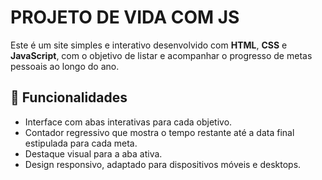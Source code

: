 # PROJETO DE VIDA COM JS

Este é um site simples e interativo desenvolvido com **HTML**, **CSS** e **JavaScript**, com o objetivo de listar e acompanhar o progresso de metas pessoais ao longo do ano.

## 🧠 Funcionalidades

- Interface com abas interativas para cada objetivo.
- Contador regressivo que mostra o tempo restante até a data final estipulada para cada meta.
- Destaque visual para a aba ativa.
- Design responsivo, adaptado para dispositivos móveis e desktops.
